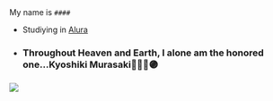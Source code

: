 ## 

My name is ` #### `

- Studiying in [Alura](https://www.alura.com)
- ### Throughout Heaven and Earth, I alone am the honored one...Kyoshiki  Murasaki🔵🔴🤞🟣


![](https://media1.tenor.com/m/DSyo0NKX8gMAAAAC/gojo-satoru.gif)

